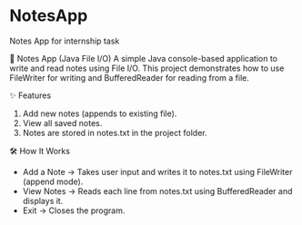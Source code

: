 # NotesApp
Notes App for internship task

📓 Notes App (Java File I/O)
A simple Java console-based application to write and read notes using File I/O.
This project demonstrates how to use FileWriter for writing and BufferedReader for reading from a file.

✨ Features
1. Add new notes (appends to existing file).
2. View all saved notes.
3. Notes are stored in notes.txt in the project folder.

🛠 How It Works
- Add a Note → Takes user input and writes it to notes.txt using FileWriter (append mode).
- View Notes → Reads each line from notes.txt using BufferedReader and displays it.
- Exit → Closes the program.
